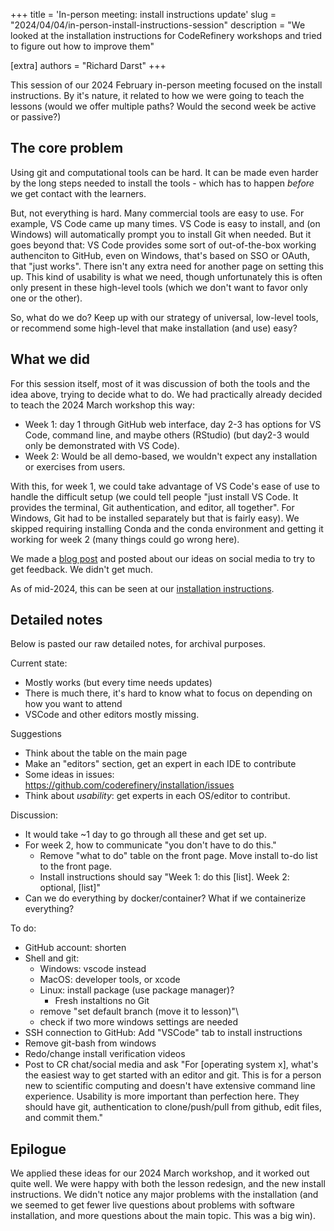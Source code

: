 +++
title = 'In-person meeting: install instructions update'
slug = "2024/04/04/in-person-install-instructions-session"
description = "We looked at the installation instructions for CodeRefinery workshops and tried to figure out how to improve them"

[extra]
authors = "Richard Darst"
+++

This session of our 2024 February in-person meeting focused on the
install instructions.  By it's nature, it related to how we were going
to teach the lessons (would we offer multiple paths?  Would the second
week be active or passive?)


## The core problem

Using git and computational tools can be hard.  It can be made even
harder by the long steps needed to install the tools - which has to
happen *before* we get contact with the learners.

But, not everything is hard.  Many commercial tools are easy to use.
For example, VS Code came up many times.  VS Code is easy to install,
and (on Windows) will automatically prompt you to install Git when
needed.  But it goes beyond that: VS Code provides some sort of
out-of-the-box working authenciton to GitHub, even on Windows, that's
based on SSO or OAuth, that "just works".  There isn't any extra need
for another page on setting this up.  This kind of usability is what
we need, though unfortunately this is often only present in these
high-level tools (which we don't want to favor only one or the
other).

So, what do we do?  Keep up with our strategy of universal, low-level
tools, or recommend some high-level that make installation (and use)
easy?


## What we did

For this session itself, most of it was discussion of both the tools
and the idea above, trying to decide what to do.  We had practically
already decided to teach the 2024 March workshop this way:
* Week 1: day 1 through GitHub web interface, day 2-3 has options for VS
  Code, command line, and maybe others (RStudio) (but day2-3 would
  only be demonstrated with VS Code).
* Week 2: Would be all demo-based, we wouldn't expect any installation
  or exercises from users.

With this, for week 1, we could take advantage of VS Code's ease of
use to handle the difficult setup (we could tell people "just install
VS Code.  It provides the terminal, Git authentication, and editor,
all together".  For Windows, Git had to be installed separately but
that is fairly easy).  We skipped requiring installing Conda and the
conda environment and getting it working for week 2 (many things could
go wrong here).

We made a [blog post](@/blog/2024-02-29-install-instructions.md) and
posted about our ideas on social media to try to get feedback.  We
didn't get much.

As of mid-2024, this can be seen at our [installation
instructions](https://coderefinery.github.io/installation/).


## Detailed notes

Below is pasted our raw detailed notes, for archival purposes.

Current state:
* Mostly works (but every time needs updates)
* There is much there, it's hard to know what to focus on depending on how you want to attend
* VSCode and other editors mostly missing.

Suggestions
* Think about the table on the main page
* Make an "editors" section, get an expert in each IDE to contribute
* Some ideas in issues: <https://github.com/coderefinery/installation/issues>
* Think about *usability*: get experts in each OS/editor to contribut.

Discussion:
* It would take ~1 day to go through all these and get set up.
* For week 2, how to communicate "you don't have to do this."
  * Remove "what to do" table on the front page.  Move install to-do list to the front page.
  * Install instructions should say "Week 1: do this [list].  Week 2: optional, [list]"
* Can we do everything by docker/container?  What if we containerize everything?

To do:
* GitHub account: shorten
* Shell and git:
  * Windows: vscode instead
  * MacOS: developer tools, or xcode
  * Linux: install package (use package manager)?
      * Fresh instaltions no Git
  * remove "set default branch (move it to lesson)"\
  * check if two more windows settings are needed
* SSH connection to GitHub: Add "VSCode" tab to install instructions
* Remove git-bash from windows
* Redo/change install verification videos
* Post to CR chat/social media and ask "For [operating system x], what's the easiest way to get started with an editor and git.  This is for a person new to scientific computing and doesn't have extensive command line experience. Usability is more important than perfection here.  They should have git, authentication to clone/push/pull from github, edit files, and commit them."


## Epilogue

We applied these ideas for our 2024 March workshop, and it worked out
quite well.  We were happy with both the lesson redesign, and the new
install instructions.  We didn't notice any major problems with the
installation (and we seemed to get fewer live questions about problems
with software installation, and more questions about the main topic.
This was a big win).
